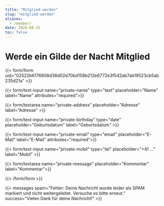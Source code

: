 ```yaml
---
title: "Mitglied werden"
slug: "mitglied-werden"
aliases:
  - /member/
date: 2020-08-25
toc: false
---
```


# Werde ein Gilde der Nacht Mitglied

{{< form/form uid="02522b6176808d38d02d70bd158b212e6772e3f542ab7ab19523cb5ab235d21a" >}}

{{< form/text-input name="private-name" type="text" placeholder="Name" label="Name" attributes="required">}}

{{< form/textarea name="private-address" placeholder="Adresse" label="Adresse" >}}

{{< form/text-input name="private-birthday" type="date" placeholder="Geburtsdatum" label="Geburtsdatum" >}}

{{< form/text-input name="private-email" type="email" placeholder="E-Mail" label="E-Mail" attributes="required">}}

{{< form/text-input name="private-mobil" type="tel" placeholder="+41 ..." label="Mobil" >}}

{{< form/textarea name="private-message" placeholder="Kommentar" label="Kommentar">}}

{{< /form/form >}}

{{< messages spam="Fehler: Deine Nachricht wurde leider als SPAM markiert und nicht weitergeleitet. Versuche es bitte erneut." success="Vielen Dank für deine Nachricht!" >}}
